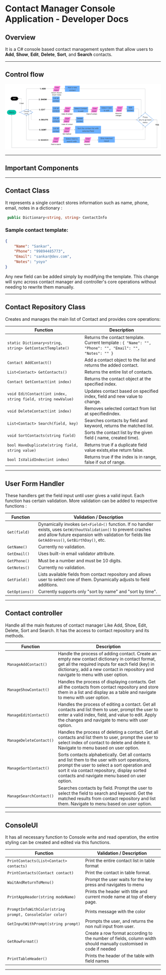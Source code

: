 # Contact Manager Console Application - Developer Docs

## Overview  
It is a C# console based contact management system that allow users to **Add**, **Show**, **Edit**, **Delete**, **Sort**, and **Search** contacts.  

---

## Control flow  
![Flow Chart](./Images/flowChart.png)

---

## Important Components

---

## Contact Class  
It represents a single contact stores information such as name, phone, email, notes in a dictionary :
```cs
 public Dictionary<string, string> ContactInfo
 ```

### Sample contact template:

```json
{
    "Name": "Sankar",
    "Phone": "99894485773",
    "Email": "sankar@dev.com",
    "Notes": "yoyo"
}
```
Any new field can be added simply by modifying the template. This change will sync across contact manager and controller's core operations without needing to rewrite them manually.

---

## Contact Repository Class  
Creates and manages the main list of Contact and provides core operations:

| **Function**                           | **Description**                                                                 |
|----------------------------------------|---------------------------------------------------------------------------------|
| `static Dictionary<string, string> GetContactTemplate()` | Returns the contact template.<br>Current template : ```{ "Name": "", "Phone": "", "Email": "", "Notes": "" } ``` |
| `Contact AddContact()`                 | Add a contact object to the list and returns the added contact.                |
| `List<Contact> GetContacts()`          | Returns the entire list of contacts.                                            |
| `Contact GetContact(int index)`        | Returns the contact object at the specified index.                              |
| `void EditContact(int index, string field, string newValue)` | Updates contact based on specified index, field and new value to change.         |
| `void DeleteContact(int index)`        | Removes selected contact from list at specifiedindex.                                    |
| `List<Contact> Search(field, key)`     | Searches contacts by field and keyword, returns the matched list.               |
| `void SortContacts(string field)`      | Sorts the contact list by the given field ( name, created time).           |
| `bool HaveDuplicate(string field, string value)` | Returns true if a duplicate field value exists,else return false.        |
| `bool IsValidIndex(int index)`         | Returns true if the index is in range, false if out of range.                   |

---

## User Form Handler  
These handlers get the field input until user gives a valid input. Each function has certain validation. More validation can be added to respective functions :

| **Function**      | **Validation / Description**                                                                 |
|-------------------|----------------------------------------------------------------------------------------------|
| `Get(field)`      | Dynamically invokes `Get<Field>()` function. If no handler exists, uses `GetWithoutValidation()` to prevent crashes and allow future expansion with validation for fields like `GetAddress()`, `GetBirthDay()`, etc. |
| `GetName()`       | Currently no validation.                                                                      |
| `GetEmail()`      | Uses built-in email validator attribute.                                                      |
| `GetPhone()`      | Must be a number and must be 10 digits.                                                       |
| `GetNotes()`      | Currently no validation.                                                                      |
| `GetField()`      | Lists available fields from contact repository and allows user to select one of them. Dynamically adjusts to field additions. |
| `GetOptions()`    | Currently supports only "sort by name" and "sort by time".                                    |


---

## Contact controller
Handle all the main features of contact manager Like Add, Show, Edit, Delete, Sort and Search. It has the access to contact repository and its methods.

| **Function**             | **Description**                                                                 |
|--------------------------|---------------------------------------------------------------------------------|
| `ManageAddContact()`     | Handle the process of adding contact. Create an empty new contact dictionary in contact format, get all the required inputs for each field (key) in dictionary, add a new contact in repository and navigate to menu with user option. |
| `ManageShowContact()`    | Handles the process of displaying contacts. Get all the contacts from contact repository and store them in a list and display as a table and navigate to menu with user option.  |
| `ManageEditContact()`    | Handles the process of editing a contact. Get all contacts and list them to user, prompt the user to enter a valid index, field, and value to edit. Apply the changes and navigate to menu with user option. |
| `ManageDeleteContact()`  | Handles the process of deleting a contact. Get all contacts and list them to user, prompt the user to select index of contact to delete and delete it. Navigate to menu based on user option. |
| `ManageSortContact()`    | Sorts contacts alphabetically. Get all contacts and list them to the user with sort operations, prompt the user to select a sort operation and sort it via contact repository, display sorted contacts and navigate menu based on user option. |
| `ManageSearchContact()`  | Searches contacts by field. Prompt the user to select the field to search and keyword. Get the matched results from contact repository and list them. Navigate to menu based on user option. |






---

## ConsoleUI 
It has all necessary function to Console write and read operation, the entire styling can be created and edited via this functions.

| **Function**                               | **Validation / Description**                                                                 |
|--------------------------------------------|----------------------------------------------------------------------------------------------|
| `PrintContacts(List<Contact> contacts)`    | Print the entire contact list in table format                               |
| `PrintContacts(Contact contact)`            | Print the contact in table format.   |                                                              |
| `WaitAndReturnToMenu()`                  | Prompt the user waits for the key press and navigates to menu                                                 |
| `PrintAppHeader(string modeName)`             | Prints the header with title and current mode name at top of ebery page.                       |
| `PromptInfoWithColor(string prompt, ConsoleColor color)`       | Prints message with the color                                                   |
| `GetInputWithPrompt(string prompt)`         | Prompts the user, and returns the non null input from user.                                            |
| `GetRowFormat()`                  | Create a row format according to the number of fields, column width should manually customised in code if needed |
| `PrintTableHeader()`       | Prints the header of the table with field names  |
---